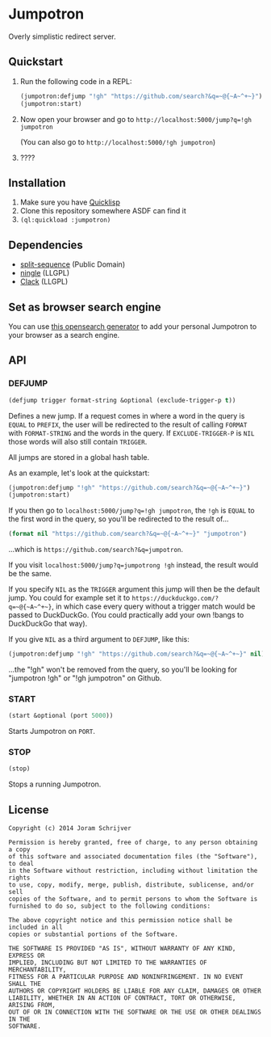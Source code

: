 Jumpotron
=========

Overly simplistic redirect server.

Quickstart
----------

1. Run the following code in a REPL:

    ```lisp
    (jumpotron:defjump "!gh" "https://github.com/search?&q=~@{~A~^+~}")
    (jumpotron:start)
    ```

2. Now open your browser and go to `http://localhost:5000/jump?q=!gh jumpotron`

   (You can also go to `http://localhost:5000/!gh jumpotron`)
3. ????

Installation
------------

1. Make sure you have [Quicklisp](http://www.quicklisp.org/)
2. Clone this repository somewhere ASDF can find it
3. `(ql:quickload :jumpotron)`

Dependencies
------------

- [split-sequence](http://www.cliki.net/split-sequence) (Public Domain)
- [ningle](https://github.com/fukamachi/ningle) (LLGPL)
- [Clack](https://github.com/fukamachi/clack) (LLGPL)

Set as browser search engine
----------------------------

You can use [this opensearch generator](http://customsearchprovider.appspot.com/) to add your personal Jumpotron to your browser as a search engine.

API
---

### DEFJUMP

```lisp
(defjump trigger format-string &optional (exclude-trigger-p t))
```

Defines a new jump. If a request comes in where a word in the query is `EQUAL` to `PREFIX`, the user will be redirected to the result of calling `FORMAT` with `FORMAT-STRING` and the words in the query. If `EXCLUDE-TRIGGER-P` is `NIL` those words will also still contain `TRIGGER`.

All jumps are stored in a global hash table.

As an example, let's look at the quickstart:

```lisp
(jumpotron:defjump "!gh" "https://github.com/search?&q=~@{~A~^+~}")
(jumpotron:start)
```

If you then go to `localhost:5000/jump?q=!gh jumpotron`, the `!gh` is `EQUAL` to the first word in the query, so you'll be redirected to the result of...

```lisp
(format nil "https://github.com/search?&q=~@{~A~^+~}" "jumpotron")
```

...which is `https://github.com/search?&q=jumpotron`.

If you visit `localhost:5000/jump?q=jumpotrong !gh` instead, the result would be the same.

If you specify `NIL` as the `TRIGGER` argument this jump will then be the default jump. You could for example set it to `https://duckduckgo.com/?q=~@{~A~^+~}`, in which case every query without a trigger match would be passed to DuckDuckGo. (You could practically add your own !bangs to DuckDuckGo that way).

If you give `NIL` as a third argument to `DEFJUMP`, like this:

```lisp
(jumpotron:defjump "!gh" "https://github.com/search?&q=~@{~A~^+~}" nil)
```

...the "!gh" won't be removed from the query, so you'll be looking for "jumpotron !gh" or "!gh jumpotron" on Github.


### START

```lisp
(start &optional (port 5000))
```

Starts Jumpotron on `PORT`.

### STOP

```lisp
(stop)
```

Stops a running Jumpotron.

License
-------

    Copyright (c) 2014 Joram Schrijver

    Permission is hereby granted, free of charge, to any person obtaining a copy
    of this software and associated documentation files (the "Software"), to deal
    in the Software without restriction, including without limitation the rights
    to use, copy, modify, merge, publish, distribute, sublicense, and/or sell
    copies of the Software, and to permit persons to whom the Software is
    furnished to do so, subject to the following conditions:

    The above copyright notice and this permission notice shall be included in all
    copies or substantial portions of the Software.

    THE SOFTWARE IS PROVIDED "AS IS", WITHOUT WARRANTY OF ANY KIND, EXPRESS OR
    IMPLIED, INCLUDING BUT NOT LIMITED TO THE WARRANTIES OF MERCHANTABILITY,
    FITNESS FOR A PARTICULAR PURPOSE AND NONINFRINGEMENT. IN NO EVENT SHALL THE
    AUTHORS OR COPYRIGHT HOLDERS BE LIABLE FOR ANY CLAIM, DAMAGES OR OTHER
    LIABILITY, WHETHER IN AN ACTION OF CONTRACT, TORT OR OTHERWISE, ARISING FROM,
    OUT OF OR IN CONNECTION WITH THE SOFTWARE OR THE USE OR OTHER DEALINGS IN THE
    SOFTWARE.
